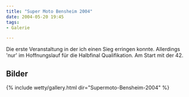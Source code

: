 ```yaml
---
title: "Super Moto Bensheim 2004"
date: 2004-05-20 19:45
tags: 
- Galerie

---
```

Die erste Veranstaltung in der ich einen Sieg erringen konnte. Allerdings 'nur' im Hoffnungslauf für die Halbfinal Qualifikation. Am Start mit der 42.

<!--more-->

## Bilder

{% include wetty/gallery.html dir="Supermoto-Bensheim-2004" %}